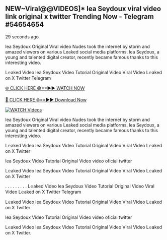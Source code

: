 ## NEW~Viral@@VIDEOS]* lea Seydoux viral video link original x twitter Trending Now  - Telegram #54654654

29 seconds ago

lea Seydoux Original Viral video Nudes took the internet by storm and amazed viewers on various Leaked social media platforms. lea Seydoux, a young and talented digital creator, recently became famous thanks to this interesting video.

L𝚎aked Video lea Seydoux Video Tutorial Original Video Viral Video L𝚎aked on X Twitter Telegram

[🌐 CLICK HERE 🟢==►► WATCH NOW](https://aztvl.blogspot.com/2025/02/leaked.html)

[🔴 CLICK HERE 🌐==►► Download Now](https://aztvl.blogspot.com/2025/02/leaked.html)

[![WATCH Videos](https://i.imgur.com/dJHk4Zq.gif)](https://aztvl.blogspot.com/2025/02/leaked.html)

lea Seydoux Original Viral video Nudes took the internet by storm and amazed viewers on various Leaked social media platforms. lea Seydoux, a young and talented digital creator, recently became famous thanks to this interesting video.

L𝚎aked Video lea Seydoux Video Tutorial Original Video Viral Video L𝚎aked on X Twitter

lea Seydoux Video Tutorial Original Video video oficial twitter

L𝚎aked Video lea Seydoux Video Tutorial Original Video Viral Video L𝚎aked on X Twitter

. . . . . . . . . L𝚎aked Video lea Seydoux Video Tutorial Original Video Viral Video L𝚎aked on X Twitter Telegram

L𝚎aked Video lea Seydoux Video Tutorial Original Video Viral Video L𝚎aked on X Twitter

lea Seydoux Video Tutorial Original Video video oficial twitter

L𝚎aked Video lea Seydoux Video Tutorial Original Video Viral Video L𝚎aked on X Twitter.